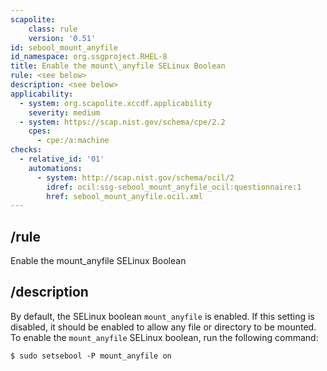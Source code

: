 ```yaml
---
scapolite:
    class: rule
    version: '0.51'
id: sebool_mount_anyfile
id_namespace: org.ssgproject.RHEL-8
title: Enable the mount\_anyfile SELinux Boolean
rule: <see below>
description: <see below>
applicability:
  - system: org.scapolite.xccdf.applicability
    severity: medium
  - system: https://scap.nist.gov/schema/cpe/2.2
    cpes:
      - cpe:/a:machine
checks:
  - relative_id: '01'
    automations:
      - system: http://scap.nist.gov/schema/ocil/2
        idref: ocil:ssg-sebool_mount_anyfile_ocil:questionnaire:1
        href: sebool_mount_anyfile.ocil.xml
---
```



## /rule

Enable the mount\_anyfile SELinux Boolean

## /description

By
default, the SELinux boolean `mount_anyfile` is enabled. If this setting
is disabled, it should be enabled to allow any file or directory to be
mounted. To enable the `mount_anyfile` SELinux boolean, run the
following command:

``` 
$ sudo setsebool -P mount_anyfile on
```
